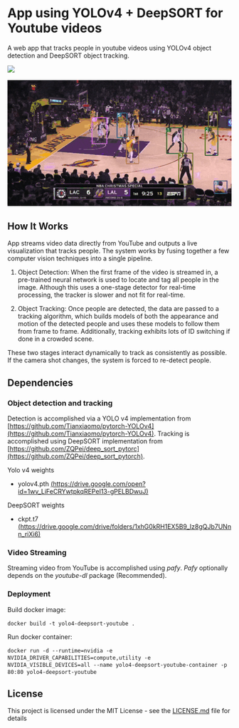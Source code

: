 # App using YOLOv4 + DeepSORT for Youtube videos

A web app that tracks people in youtube videos using YOLOv4 object detection and DeepSORT object tracking.

![](app/static/rendered/pedestrian-overpass.yolov4.tracked.512.gif)

![](app/static/rendered/clips-lakers-10sec.yolov4.tracked.512.gif)

## How It Works

App streams video data directly from YouTube and outputs a live visualization that tracks people. The system works by fusing together a few computer vision techniques into a single pipeline.

1) Object Detection: When the first frame of the video is streamed in, a pre-trained neural network is used to locate and tag all people in the image. Although this uses a one-stage detector for real-time processing, the tracker is slower and not fit for real-time.

2) Object Tracking: Once people are detected, the data are passed to a tracking algorithm, which builds models of both the appearance and motion of the detected people and uses these models to follow them from frame to frame. Additionally, tracking exhibits lots of ID switching if done in a crowded scene.

These two stages interact dynamically to track as consistently as possible. If the camera shot changes, the system is forced to re-detect people.

## Dependencies

### Object detection and tracking

Detection is accomplished via a YOLO v4 implementation from [https://github.com/Tianxiaomo/pytorch-YOLOv4](https://github.com/Tianxiaomo/pytorch-YOLOv4). Tracking is accomplished using DeepSORT implementation from [https://github.com/ZQPei/deep_sort_pytorc](https://github.com/ZQPei/deep_sort_pytorch).

Yolo v4 weights
- yolov4.pth [(https://drive.google.com/open?id=1wv_LiFeCRYwtpkqREPeI13-gPELBDwuJ)](https://drive.google.com/open?id=1wv_LiFeCRYwtpkqREPeI13-gPELBDwuJ)

DeepSORT weights
- ckpt.t7 [(https://drive.google.com/drive/folders/1xhG0kRH1EX5B9_Iz8gQJb7UNnn_riXi6)](https://drive.google.com/drive/folders/1xhG0kRH1EX5B9_Iz8gQJb7UNnn_riXi6)

### Video Streaming

Streaming video from YouTube is accomplished using *pafy*. *Pafy* optionally depends on the *youtube-dl* package (Recommended).

### Deployment

Build docker image:

```
docker build -t yolo4-deepsort-youtube .
```

Run docker container:

```
docker run -d --runtime=nvidia -e NVIDIA_DRIVER_CAPABILITIES=compute,utility -e NVIDIA_VISIBLE_DEVICES=all --name yolo4-deepsort-youtube-container -p 80:80 yolo4-deepsort-youtube
```

## License

This project is licensed under the MIT License - see the [LICENSE.md](LICENSE.md) file for details
